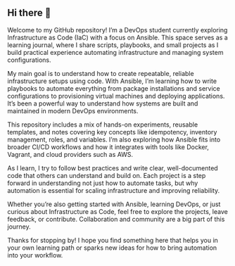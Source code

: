 ## Hi there 👋

Welcome to my GitHub repository! I’m a DevOps student currently exploring Infrastructure as Code (IaC) with a focus on Ansible. This space serves as a learning journal, where I share scripts, playbooks, and small projects as I build practical experience automating infrastructure and managing system configurations.

My main goal is to understand how to create repeatable, reliable infrastructure setups using code. With Ansible, I’m learning how to write playbooks to automate everything from package installations and service configurations to provisioning virtual machines and deploying applications. It’s been a powerful way to understand how systems are built and maintained in modern DevOps environments.

This repository includes a mix of hands-on experiments, reusable templates, and notes covering key concepts like idempotency, inventory management, roles, and variables. I’m also exploring how Ansible fits into broader CI/CD workflows and how it integrates with tools like Docker, Vagrant, and cloud providers such as AWS.

As I learn, I try to follow best practices and write clear, well-documented code that others can understand and build on. Each project is a step forward in understanding not just how to automate tasks, but why automation is essential for scaling infrastructure and improving reliability.

Whether you’re also getting started with Ansible, learning DevOps, or just curious about Infrastructure as Code, feel free to explore the projects, leave feedback, or contribute. Collaboration and community are a big part of this journey.

Thanks for stopping by! I hope you find something here that helps you in your own learning path or sparks new ideas for how to bring automation into your workflow.
